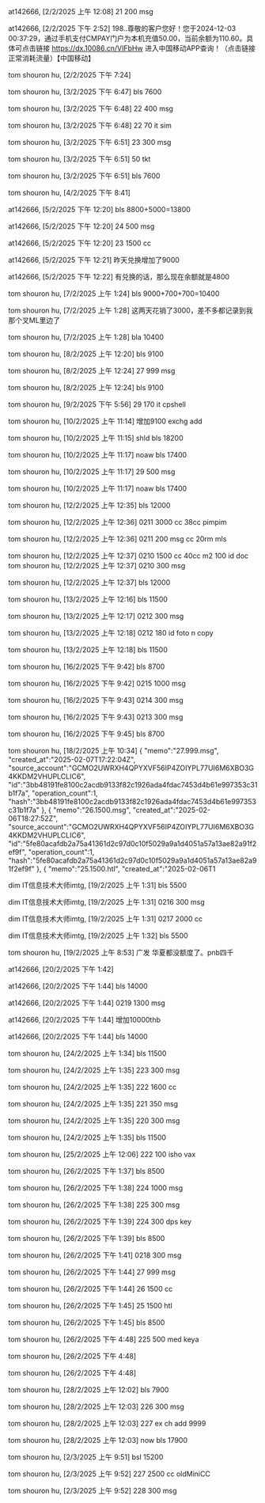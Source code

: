 

at142666, [2/2/2025 上午 12:08]
21 200 msg

at142666, [2/2/2025 下午 2:52]
198..尊敬的客户您好！您于2024-12-03 00:37:29，通过手机支付CMPAY门户为本机充值50.00，当前余额为110.60。具体可点击链接 https://dx.10086.cn/VIFbHw 进入中国移动APP查询！（点击链接正常消耗流量）【中国移动】

tom shouron hu, [2/2/2025 下午 7:24]


tom shouron hu, [3/2/2025 下午 6:47]
bls
7600

tom shouron hu, [3/2/2025 下午 6:48]
22 400 msg

tom shouron hu, [3/2/2025 下午 6:48]
22 70 it sim

tom shouron hu, [3/2/2025 下午 6:51]
23 300 msg

tom shouron hu, [3/2/2025 下午 6:51]
50 tkt

tom shouron hu, [3/2/2025 下午 6:51]
bls
7600

tom shouron hu, [4/2/2025 下午 8:41]


at142666, [5/2/2025 下午 12:20]
bls  8800+5000=13800

at142666, [5/2/2025 下午 12:20]
24 500 msg

at142666, [5/2/2025 下午 12:20]
23  1500 cc

at142666, [5/2/2025 下午 12:21]
昨天兑换增加了9000

at142666, [5/2/2025 下午 12:22]
有兑换的话，那么现在余额就是4800

tom shouron hu, [7/2/2025 上午 1:24]
bls   9000+700+700=10400

tom shouron hu, [7/2/2025 上午 1:28]
这两天花销了3000，差不多都记录到我那个叉ML里边了

tom shouron hu, [7/2/2025 上午 1:28]
bla 10400 

tom shouron hu, [8/2/2025 上午 12:20]
bls  9100

tom shouron hu, [8/2/2025 上午 12:24]
27 999 msg

tom shouron hu, [8/2/2025 上午 12:24]
bls  9100

tom shouron hu, [9/2/2025 下午 5:56]
29 170 it cpshell

tom shouron hu, [10/2/2025 上午 11:14]
增加9100 exchg add

tom shouron hu, [10/2/2025 上午 11:15]
shld bls  18200

tom shouron hu, [10/2/2025 上午 11:17]
noaw bls  17400

tom shouron hu, [10/2/2025 上午 11:17]
29 500 msg

tom shouron hu, [10/2/2025 上午 11:17]
noaw bls  17400

tom shouron hu, [12/2/2025 上午 12:35]
bls  12000

tom shouron hu, [12/2/2025 上午 12:36]
0211 3000 cc 38cc pimpim

tom shouron hu, [12/2/2025 上午 12:36]
0211 200 msg cc  20rm mls

tom shouron hu, [12/2/2025 上午 12:37]
0210 1500 cc  40cc
m2 100 id doc
tom shouron hu, [12/2/2025 上午 12:37]
0210 300 msg

tom shouron hu, [12/2/2025 上午 12:37]
bls  12000

tom shouron hu, [13/2/2025 上午 12:16]
bls  11500

tom shouron hu, [13/2/2025 上午 12:17]
0212 300 msg

tom shouron hu, [13/2/2025 上午 12:18]
0212 180 id foto n copy

tom shouron hu, [13/2/2025 上午 12:18]
bls  11500

tom shouron hu, [16/2/2025 下午 9:42]
bls  8700

tom shouron hu, [16/2/2025 下午 9:42]
0215 1000 msg

tom shouron hu, [16/2/2025 下午 9:43]
0214 300 msg

tom shouron hu, [16/2/2025 下午 9:43]
0213 300 msg

tom shouron hu, [16/2/2025 下午 9:45]
bls  8700

tom shouron hu, [18/2/2025 上午 10:34]
{
"memo":"27.999.msg",
"created_at":"2025-02-07T17:22:04Z",
"source_account":"GCMO2UWRXH4QPYXVF56IP4ZOIYPL77UI6M6XBO3G4KKDM2VHUPLCLIC6",
"id":"3bb48191fe8100c2acdb9133f82c1926ada4fdac7453d4b61e997353c31b1f7a",
"operation_count":1,
"hash":"3bb48191fe8100c2acdb9133f82c1926ada4fdac7453d4b61e997353c31b1f7a"
},
{
"memo":"26.1500.msg",
"created_at":"2025-02-06T18:27:52Z",
"source_account":"GCMO2UWRXH4QPYXVF56IP4ZOIYPL77UI6M6XBO3G4KKDM2VHUPLCLIC6",
"id":"5fe80acafdb2a75a41361d2c97d0c10f5029a9a1d4051a57a13ae82a91f2ef9f",
"operation_count":1,
"hash":"5fe80acafdb2a75a41361d2c97d0c10f5029a9a1d4051a57a13ae82a91f2ef9f"
},
{
"memo":"25.1500.htl",
"created_at":"2025-02-06T1

dim IT信息技术大师imtg, [19/2/2025 上午 1:31]
bls  5500

dim IT信息技术大师imtg, [19/2/2025 上午 1:31]
0216 300 msg

dim IT信息技术大师imtg, [19/2/2025 上午 1:31]
0217 2000 cc










dim IT信息技术大师imtg, [19/2/2025 上午 1:32]
bls  5500

tom shouron hu, [19/2/2025 上午 8:53]
广发 华夏都没额度了。pnb四千

at142666, [20/2/2025 下午 1:42]


at142666, [20/2/2025 下午 1:44]
bls  14000

at142666, [20/2/2025 下午 1:44]
0219 1300 msg

at142666, [20/2/2025 下午 1:44]
增加10000thb

at142666, [20/2/2025 下午 1:44]
bls  14000

tom shouron hu, [24/2/2025 上午 1:34]
bls 11500

tom shouron hu, [24/2/2025 上午 1:35]
223 300 msg

tom shouron hu, [24/2/2025 上午 1:35]
222 1600 cc

tom shouron hu, [24/2/2025 上午 1:35]
221 350 msg

tom shouron hu, [24/2/2025 上午 1:35]
220 300 msg

tom shouron hu, [24/2/2025 上午 1:35]
bls 11500

tom shouron hu, [25/2/2025 上午 12:06]
222 100 isho vax

tom shouron hu, [26/2/2025 下午 1:37]
bls  8500

tom shouron hu, [26/2/2025 下午 1:38]
224 1000 msg

tom shouron hu, [26/2/2025 下午 1:38]
225 300 msg

tom shouron hu, [26/2/2025 下午 1:39]
224 300 dps key

tom shouron hu, [26/2/2025 下午 1:39]
bls  8500

tom shouron hu, [26/2/2025 下午 1:41]
0218 300 msg

tom shouron hu, [26/2/2025 下午 1:44]
27 999 msg

tom shouron hu, [26/2/2025 下午 1:44]
26 1500 cc

tom shouron hu, [26/2/2025 下午 1:45]
25 1500 htl

tom shouron hu, [26/2/2025 下午 1:45]
bls  8500

tom shouron hu, [26/2/2025 下午 4:48]
225 500 med keya

tom shouron hu, [26/2/2025 下午 4:48]


tom shouron hu, [26/2/2025 下午 4:48]


tom shouron hu, [28/2/2025 上午 12:02]
bls  7900

tom shouron hu, [28/2/2025 上午 12:03]
226 300 msg

tom shouron hu, [28/2/2025 上午 12:03]
227 ex ch  add  9999

tom shouron hu, [28/2/2025 上午 12:03]
now bls  17900

tom shouron hu, [2/3/2025 上午 9:51]
bsl 15200

 

tom shouron hu, [2/3/2025 上午 9:52]
227 2500 cc oldMiniCC

tom shouron hu, [2/3/2025 上午 9:52]
228 300 msg
 